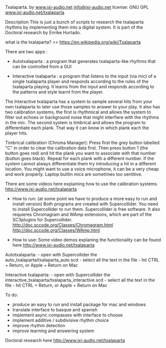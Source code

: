 Txalaparta. by www.ixi-audio.net
info@ixi-audio.net
license: GNU GPL
www.ixi-audio.net/txalaparta

Description
This is just a bunch of scripts to research the txalaparta rhythms by implementing them into a digital system. It is part of the Doctoral research by Enrike Hurtado.

what is the txalaparta? >> https://en.wikipedia.org/wiki/Txalaparta

There are two apps :

- Autotxalaparta : a program that generates txalaparta-like rhythms that can be controlled from a GUI

- Interactive txalaparta : a program that listens to the input (via mic) of a single txalaparta player and responds according to the rules of the txalaparta playing. It learns from the input and responds according to the patterns and style learnt from the player.

The Interactive txalaparta has a system to sample several hits from your own txalaparta to later use those samples to answer to your play. It also has two calibration systems, the first is rhythmical and allows the system to filter out echoes or background noise that might interfiere with the rhythms in the mic. The second system is timbrical and allows the program to differentiate each plank. That way it can know in which plank each the player hits. 

Timbrical calibration (Chroma Manager):  Press first the grey button labelled "C" in order to clear the calibration data first. Then press button 1 (the button goes red) and hit the plank you want to associate with that number (button goes black). Repeat for each plank with a different number. If the system cannot always differentiate them try introducing a hit in a different location. You might want to use a voice microphone, it can be a very cheap and work properly. Laptop builtin mics are sometimes too sentitive.

There are some videos here explaining how to use the calibration systems. http://www.ixi-audio.net/txalaparta


* How to run:
(at some point we have to produce a more easy to run and install version)
Both programs are created with Supercollider. You need to install Supercollider to run them. Supercollider is free software. It also requieres Chromagram and WAmp extensions, which are part of the SC3plugins for Supercollider.
http://doc.sccode.org/Classes/Chromagram.html
http://doc.sccode.org/Classes/WAmp.html

* How to use:
Some video demos explaning the functionality can be found here
http://www.ixi-audio.net/txalaparta

Autotxalaparta:
	- open with Supercollider the auto_txalaparta/txalaparta_auto.scd
	- select all the text in the file
	- hit CTRL + Return, or Apple + Return on Mac

Interactive txalaparta:
	- open with Supercollider the interactive_txalaparta/txalaparta_interactive.scd
	- select all the text in the file
	- hit CTRL + Return, or Apple + Return on Mac


To do:
- produce an easy to run and install package for mac and windows
- translate interface to basque and spanish
- implement async compasses with interface to choose
- implement additive / subdivisive rhythm choice
- improve rhythm detection
- improve learning and answering system


Doctoral research here
http://www.ixi-audio.net/txalaparta

